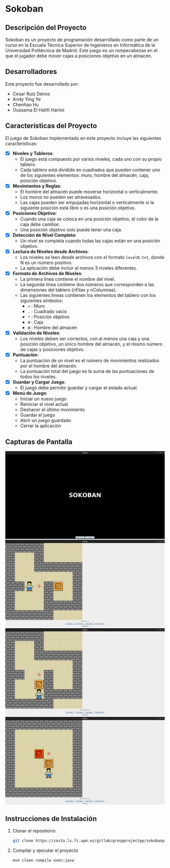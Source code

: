 # Sokoban

## Descripción del Proyecto

Sokoban es un proyecto de programación desarrollado como parte de un curso en la Escuela Técnica Superior de Ingenieros en Informática de la Universidad Politécnica de Madrid. Este juego es un rompecabezas en el que el jugador debe mover cajas a posiciones objetivo en un almacén.

## Desarrolladores

Este proyecto fue desarrollado por:

- Cesar Ruiz Deiros
- Andy Ying Ye
- Chenhao Hu
- Oussama El Hatifi Harimi

## Características del Proyecto

El juego de Sokoban implementado en este proyecto incluye las siguientes características:

- [x] **Niveles y Tableros**:
    - El juego está compuesto por varios niveles, cada uno con su propio tablero.
    - Cada tablero está dividido en cuadrados que pueden contener uno de los siguientes elementos: muro, hombre del almacén, caja, posición objetivo.
- [x] **Movimientos y Reglas**:
    - El hombre del almacén puede moverse horizontal o verticalmente.
    - Los muros no pueden ser atravesados.
    - Las cajas pueden ser empujadas horizontal o verticalmente si la siguiente posición está libre o es una posición objetivo.
- [x] **Posiciones Objetivo**:
    - Cuando una caja se coloca en una posición objetivo, el color de la caja debe cambiar.
    - Una posición objetivo solo puede tener una caja.
- [x] **Detección de Nivel Completo**:
    - Un nivel se completa cuando todas las cajas están en una posición objetivo.
- [x] **Lectura de Niveles desde Archivos**:
    - Los niveles se leen desde archivos con el formato `levelN.txt`, donde N es un número positivo.
    - La aplicación debe incluir al menos 3 niveles diferentes.
- [x] **Formato de Archivos de Niveles**:
    - La primera línea contiene el nombre del nivel.
    - La segunda línea contiene dos números que corresponden a las dimensiones del tablero (nFilas y nColumnas).
    - Las siguientes líneas contienen los elementos del tablero con los siguientes símbolos:
        - `+` : Muro
        - `.` : Cuadrado vacío
        - `*` : Posición objetivo
        - `#` : Caja
        - `W` : Hombre del almacén
- [x] **Validación de Niveles**:
    - Los niveles deben ser correctos, con al menos una caja y una posición objetivo, un único hombre del almacén, y el mismo número de cajas y posiciones objetivo.
- [x] **Puntuación**:
    - La puntuación de un nivel es el número de movimientos realizados por el hombre del almacén.
    - La puntuación total del juego es la suma de las puntuaciones de todos los niveles.
- [x] **Guardar y Cargar Juego**:
    - El juego debe permitir guardar y cargar el estado actual.
- [x] **Menú de Juego**:
    - Iniciar un nuevo juego
    - Reiniciar el nivel actual
    - Deshacer el último movimiento
    - Guardar el juego
    - Abrir un juego guardado
    - Cerrar la aplicación

## Capturas de Pantalla

![Captura de Pantalla 1](./img/c1.png)
![Captura de Pantalla 2](./img/c2.png)
![Captura de Pantalla 3](./img/c3.png)
![Captura de Pantalla 4](./img/c4.png)

## Instrucciones de Instalación

1. Clonar el repositorio:
   ```sh
   git clone https://costa.ls.fi.upm.es/gitlab/groupprojectpp/sokobanproject.git

2. Compilar y ejecutar el proyecto
    ```sh
   mvn clean compile exec:java
